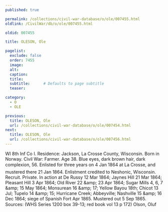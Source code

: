 ```yaml
---
published: true

permalink: /collections/civil-war-database/o/ole/007455.html
oldlink: /CivilWar/db/o/ole/007455.html

oldid: 007455

title: OLESON, Ole

pagelist:
  exclude: false
  order: 7455
  image: 
  alt:
  caption:
  title:
  subtitle:      # Defaults to page subtitle
  teaser:

category: 
  - O 
  - OLE

previous:
  title: OLESON, Ole
  url: /collections/civil-war-database/o/ole/007454.html  
next:
  title: OLESON, Ole
  url: /collections/civil-war-database/o/ole/007456.html   
---
```

WI 8th Inf Co I. Residence: Jackson, La Crosse County, Wisconsin. Born in Norway. Civil War: Farmer. Age 38. Blue eyes, dark brown hair, dark complexion, 5&#146;6&#148;. Enlisted for three years on 4 Jan 1864 at La Crosse, and mustered there 21 Jan 1864. Enlistment credited to Neshonic, Wisconsin. Recruit. Private. In action at De Russy 12 Mar 1864; Jaynes Hill 21 Mar 1864; Pleasant Hill 3 Apr 1864; Old River 22 &amp;amp; 23 Apr 1864; Sugar Mills 4, 6, 7 &amp;amp; 15 May 1864; Monsurean 16 &amp;amp; 17; Yellow Bayou 18th; Chicot 13 Jul; Tupelo 14 &amp;amp; 15; Hurricane Creek; Abbeyville; Nashville 15 &amp;amp; 16 Dec 1864; siege of Spanish Fort Apr 1865. Mustered out 5 Sep 1865. Sources: (WHS Series 1200 box 39-13; red book vol 13 p 172) &#147;Olson, Oluf&#148;